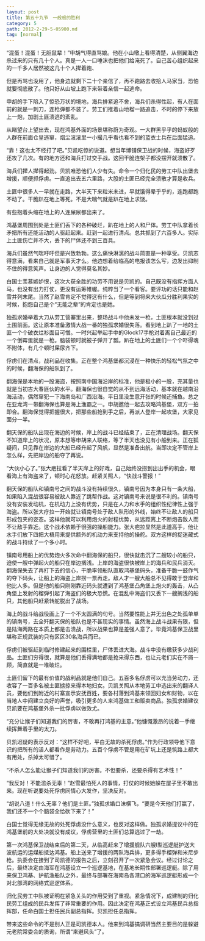 ```yaml
---
layout: post
title: 第五十九节　一般般的胜利
category: 5
path: 2012-2-29-5-05900.md
tag: [normal]
---
```


“混蛋！混蛋！无胆鼠辈！”申胡气得直骂娘。他在小山墩上看得清楚，从侧翼海边杀过来的只有几十个人。真是一人一口唾沫也把他们给淹死了。自己苦心组织起来的一千多人居然被这几十个人撵着跑、

但是再骂也没用了，他身边就剩下二十个亲信了，再不跑路去收拾人马家当，恐怕就要彻底散了。他只好从山坡上跑下来带着亲信一起逃命。

申胡的手下陷入了惊恐万状的境地，海兵排紧追不舍，海兵们杀得性起，有人在面前的就是一刺刀，连枪弹都不装了。劳工们推着山地榴一路追击，不时的停下来放上一炮，加剧土匪溃逃的紊乱。

从睹望台上望出去，现在鸿基外面的场景堪称蔚为奇观。一大群黑乎乎的蚂蚁般的人群在前面仓皇逃窜，烟尘滚滚里一小撮几乎看也看不到的蓝衣士兵在后面猛追。

“靠！这也太不经打了吧。”贝凯吃惊的说道。想当年博铺保卫战的时候，海盗好歹还攻了几次。有的地方还和海兵打过交手战。这回干脆连架子都没摆开就溃散了。

海兵们撵人撵得起劲。贝凯唯恐他们人少有失。命令一个归化民的劳工中队出堡去增援，顺便抓俘虏。一直追出去五六里路，大股的土匪已经完全溃散才算是收兵。

土匪中很多人一早就在走路，大半天下来粒米未进，早就饿得晕乎乎的，连跑都跑不动了。干脆趴在地上等死。不是大喘气就是趴在地上求饶。

有些抱着头缩在地上的人连屎尿都出来了。

鸿基堡周围到处是土匪们丢下的各种破烂，趴在地上的人和尸体。劳工中队拿着长矛把所有还能活动的人驱赶起来。赶到一起进行清点。总共抓到了六百多人。实际上土匪伤亡并不大，丢下的尸体还不到三百具。

海兵们虽然气喘吁吁但是兴致勃勃。这么痛快淋漓的战斗简直是一种享受。贝凯志得意满，看来自己就是军事天才么。他边想着给临高的电报该怎么写，边发出抑制不住的得意笑声。让身边的人觉得莫名其妙。

白国士羡慕嫉妒恨，这次大获全胜的功劳不用说是贝凯的。自己既没有指挥方面人马，也没有出力打仗，更没有运筹帷幄。纯粹当了一个看客。要评功的话只能和赵雪并列末尾。当然了赵雪肯定不觉得这有什么，但是等到将来大伙瓜分胜利果实的时候，抱怨自己是个“无能之辈”的肯定也是她。

独孤求婚举着大刀从劳工营寨里出来，整场战斗中他未发一枪，土匪根本就没到过土围前面。这让原本准备激情大战一番的独孤求婚很失落。看到地上趴了一地的土匪一个个破衣烂衫面目可憎。一时兴起举起手中的Glock17手枪对着离自己最近的一个倒霉蛋就是一枪。脑袋顿时就被子弹开了瓢。趴在地上的土匪们一个个吓得魂不附体，有几个顿时屎尿齐下。

俘虏们在清点，战利品在收集。正在整个鸿基堡都沉浸在一种快乐的轻松气氛之中的时候，翻海保的船队到了。

翻海保是本地的一股海盗，按照南中国海沿岸的标准，他是极小的一股，充其量也就是当初古大春匪伙的水平。翻海保也很自觉的从不到远海活动，基本就在越南沿海活动，偶然窜犯一下海南岛和广西沿海。平日里没生意开张的时候还捕鱼。总之在亚龙湾一带翻海保也算是海上渔霸之一。申胡邀他一起去攻略鸿基堡，双方一拍即合。翻海保觉得把握很大，把那些船抢到手之后，再派人登岸一起攻堡，大家见面分一半。

翻天保的船队出现在海边的时候，岸上的战斗已经结束了，正在清理战场。翻天保不知道岸上的状况，原本想等申胡来人联络，等了半天也没见有小船到来。正在狐疑间，只见靠在岸边的大船已经升起了风帆，显然是准备出航。当即决定不管岸上怎么样，先把岸边的船夺了再说。

“大伙小心了。”张大疤拉看了半天岸上的好戏，自己始终没捞到出出手的机会，眼看海上有海盗来了，顿时心花怒放。赶紧关照人，“快战斗警报！”

翻天保的船队和镇南号之间的战斗没有持续很久，镇南号因为本身只有一条大船，如果陷入混战很容易被敌人靠近了跳帮作战。这对镇南号来说是很不利的。镇南号没有安装发动机，在机动力上没有优势，只是在人力和水手的组织性纪律性上强于海盗。所以张大疗拉一开始就让镇南号处于敌人队形的外线，始终不让敌人的船只形成包夹的姿态。这样他就可以利用炮火的射程优势，从远距离上不断炮击敌人而不让敌手靠近。这个战术依赖于很强的操船能力。张大疤拉显然是此道高手，他让水手们放下四把大梧用来提供额外的机动力来支持他的操舵。双方这样的捉迷藏式的战斗持续了一个多小时。

镇南号用船上的优势炮火多次命中翻海保的船只，很快就击沉了二艘较小的船只，迫使一艘中弹起火的船只在岸边搁浅。上岸的海盗很快被岸上的海兵和民兵消灭。翻海保失去了再打下去的信心，干脆率领船队直取鸿基堡码头，准备干脆一鼓作气的夺下码头，让船上的海盗上岸捞一票再走。敌人才一艘大船总不见得敢于登岸和他比人多。但是他的船只刚刚靠近码头就遭到了鸿基堡凸角堡上炮火的轰击，从凸角堡上发射的榴弹引起了海盗们的极大恐慌。在混乱中海盗们又丢下一艘搁浅的船只，其他船只赶紧转舵脱出了战场。

海上的战斗给战役画上了一个不太圆满的句号。当然要性能上并无出色之处孤单单的镇南号，去全歼翻天保的船队也是不甚现实的事情。虽然海上战斗战果有限，但是陆海两路在本质上都是击溃战，所以战果也算是差强人意了。毕竟鸿基保卫战里堪称正规武装的只有区区30名海兵而已。

俘虏们被驱赶到临时修建起来的围栏里，尸体丢进大海。战斗中没有缴获多少战利品。土匪们穷得很，就算是他们丢得满地都是抢来得东西，也让元老们实在不屑一顾，简直就是一堆破烂。

土匪们留下的最有价值的战利品就是他们自己。五百多名俘虏可以充当劳动力，还收容了一百多名被土匪掳掠来得本地妇女。贝凯关照从本地劳工中选出来的翻译人员，要他们到附近的村寨宣示安抚百姓，要各村落到鸿基来领回妇女和财物，以在当地人中间建立良好的声誉，吸引更多的人来鸿基做工和贩卖商品。独孤求婚建议贝凯要在鸿基堡外杀一批俘虏以做效尤。

“充分让猴子们知道我们的厉害，不敢再打鸿基的主意。”他慷慨激昂的说着一手继续挥舞着手里的太刀。

贝凯迟疑的表示反对：“这样不好吧，平白无故的杀死俘虏。”作为行政领导他下意识的把所有的活人都看作是劳动力。五百个俘虏不管是用在矿坑上还是筑路上都大有用处，杀掉太可惜了。

“不杀人怎么能让猴子们知道我们的厉害。不但要杀，还要杀得有艺术性！”

“我反对！不能滥杀无辜！”赵雪最怕死人的事情，打仗的时候她躲在屋子里不敢出来。现在听说要处死俘虏同情心大发作，坚决反对。

“胡说八道！什么无辜？他们是土匪。”独孤求婚口沫横飞，“要是今天他们打赢了，我们还不一个个脑袋全给砍下来了！”

白国士觉得无缘无故的处死俘虏没什么意义，也反对这样做。独孤求婚提议中的在鸿基堡前的大处决就没有成议，俘虏营里的土匪们总算逃过了一劫。

第一次鸿基保卫战结束后的第二天，从临高赶来了增援舰队六艘I型巡逻艇护送大波航运的运煤船抵达鸿基。船上送来了增援的两队海兵排，更多得手榴弹和米尼步枪。执委会在接到了司凯德的报告之后，立刻召开了一次紧急会议。经过讨论之后，最终决定由海军在鸿基设立一个巡逻基地，在基地长期性部署巡逻艇。除了用来保卫鸿基、护航渔船队之外，最终与部署在海南岛各港口的海军巡逻艇形成一个对北部湾的网络式巡逻体系。

归化民劳工中队被证明在紧急关头的作用受到了重视。紧急情况下，成建制的归化民劳工组成的民兵发挥了非常重要的作用。因此决定在鸿基正式设立鸿基民兵总指挥部，任命白国士担任民兵副总指挥。贝凯担任总指挥。

带来这些命令的不是别人正是司凯德本人。他来到鸿基搞调研当然主要目的是躲避元老院常委会的质询，所谓“来避风头”了。
